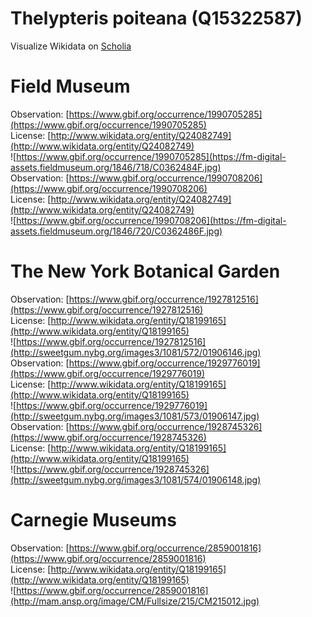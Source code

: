 
Thelypteris poiteana (Q15322587)
================================
  
Visualize Wikidata on [Scholia](https://scholia.toolforge.org/taxon/Q15322587)
# Field Museum
  
Observation: [https://www.gbif.org/occurrence/1990705285](https://www.gbif.org/occurrence/1990705285)  
License: [http://www.wikidata.org/entity/Q24082749](http://www.wikidata.org/entity/Q24082749)  
![https://www.gbif.org/occurrence/1990705285](https://fm-digital-assets.fieldmuseum.org/1846/718/C0362484F.jpg)  
Observation: [https://www.gbif.org/occurrence/1990708206](https://www.gbif.org/occurrence/1990708206)  
License: [http://www.wikidata.org/entity/Q24082749](http://www.wikidata.org/entity/Q24082749)  
![https://www.gbif.org/occurrence/1990708206](https://fm-digital-assets.fieldmuseum.org/1846/720/C0362486F.jpg)
# The New York Botanical Garden
  
Observation: [https://www.gbif.org/occurrence/1927812516](https://www.gbif.org/occurrence/1927812516)  
License: [http://www.wikidata.org/entity/Q18199165](http://www.wikidata.org/entity/Q18199165)  
![https://www.gbif.org/occurrence/1927812516](http://sweetgum.nybg.org/images3/1081/572/01906146.jpg)  
Observation: [https://www.gbif.org/occurrence/1929776019](https://www.gbif.org/occurrence/1929776019)  
License: [http://www.wikidata.org/entity/Q18199165](http://www.wikidata.org/entity/Q18199165)  
![https://www.gbif.org/occurrence/1929776019](http://sweetgum.nybg.org/images3/1081/573/01906147.jpg)  
Observation: [https://www.gbif.org/occurrence/1928745326](https://www.gbif.org/occurrence/1928745326)  
License: [http://www.wikidata.org/entity/Q18199165](http://www.wikidata.org/entity/Q18199165)  
![https://www.gbif.org/occurrence/1928745326](http://sweetgum.nybg.org/images3/1081/574/01906148.jpg)
# Carnegie Museums
  
Observation: [https://www.gbif.org/occurrence/2859001816](https://www.gbif.org/occurrence/2859001816)  
License: [http://www.wikidata.org/entity/Q18199165](http://www.wikidata.org/entity/Q18199165)  
![https://www.gbif.org/occurrence/2859001816](http://mam.ansp.org/image/CM/Fullsize/215/CM215012.jpg)